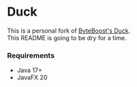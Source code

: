 # Duck
This is a personal fork of [ByteBoost's Duck](https://github.com/Byte-Boost/Duck).
<br> This README is going to be dry for a time.

### Requirements
- Java 17+
- JavaFX 20
